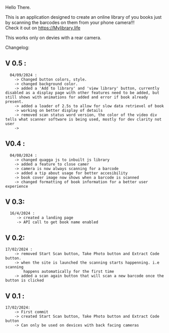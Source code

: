 Hello There.

This is an application designed to create an online library of you books just by scanning the barcodes on them from your phone camera!!!\
Check it out on https://Mylibrary.life

This works only on devies with a rear camera.

Changelog:
    
   ## V 0.5 :
      04/09/2024 :
        -> Changed button colors, style.
        -> changed background color.
        -> added a 'Add to library' and 'view library' button, currently disabled as a display page with other features need to be added, but still shows with animations for added and error if book already present.
        -> added a loader of 2.5s to allow for slow data retrievel of book
        -> working on better display of details
        -> removed scan status word version, the color of the video div tells what scanner software is being used, mostly for dev clarity not user
        -> 
   ## V0.4 :
      04/08/2024 :
        -> changed quagga js to inbuilt js library
        -> added a feature to close camer
        -> camera is now always scanning for a barcode
        -> added a tip about usage for better accesibility
        -> book cover image now shows when a barcode is scanned
        -> changed formatting of book information for a better user experience

   ## V 0.3:
      16/4/2024 :
         -> created a landing page
         -> API call to get book name enabled
         
   ## V 0.2:
    17/02/2024 :
        -> removed Start Scan button, Take Photo button and Extract Code button.
        -> when the site is launched the scanning starts happenning. i.e scanning 
            happens automatically for the first time
        -> added a scan again button that will scan a new barcode once the button is clicked

   ## V 0.1 :
    17/02/2024:
        -> First commit
        -> created Start Scan button, Take Photo button and Extract Code button
        -> Can only be used on devices with back facing cameras


